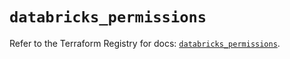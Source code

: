 # `databricks_permissions`

Refer to the Terraform Registry for docs: [`databricks_permissions`](https://registry.terraform.io/providers/databricks/databricks/1.85.0/docs/resources/permissions).
